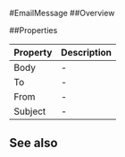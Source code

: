 #EmailMessage
##Overview



##Properties
<table class="table table-condensed table-bordered">
    <thead>
<tr>
<th>Property</th>
<th>Description</th>
</tr>
</thead>
<tbody>
<tr><td>Body</td><td> - </td></tr>
<tr><td>To</td><td> - </td></tr>
<tr><td>From</td><td> - </td></tr>
<tr><td>Subject</td><td> - </td></tr>
</tbody></table>



## See also

